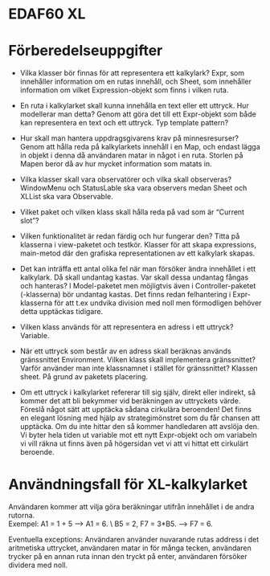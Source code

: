 # EDAF60 XL

# Förberedelseuppgifter

- Vilka klasser bör finnas för att representera ett kalkylark?
Expr, som innehåller information om en rutas innehåll, och Sheet, som innehåller information om vilket Expression-objekt som finns i vilken ruta.

- En ruta i kalkylarket skall kunna innehålla en text eller ett uttryck. Hur modellerar man detta?
Genom att göra det till ett Expr-objekt som både kan representera en text och ett uttryck. Typ template pattern?

- Hur skall man hantera uppdragsgivarens krav på minnesresurser?
Genom att hålla reda på kalkylarkets innehåll i en Map, och endast lägga in objekt i denna då användaren matar in något i en ruta. Storlen på Mapen beror då av hur mycket information som matats in.

- Vilka klasser skall vara observatörer och vilka skall observeras?
WindowMenu och StatusLable ska vara observers medan Sheet och XLList ska vara Observable.

- Vilket paket och vilken klass skall hålla reda på vad som är “Current slot”?

- Vilken funktionalitet är redan färdig och hur fungerar den? Titta på klasserna i view-paketet och testkör.
Klasser för att skapa expressions, main-metod där den grafiska representationen av ett kalkylark skapas. 

- Det kan inträffa ett antal olika fel när man försöker ändra innehållet i ett kalkylark. Då skall undantag kastas. Var skall dessa undantag fångas och hanteras?
I Model-paketet men möjligtvis även i Controller-paketet (-klasserna) bör undantag kastas. Det finns redan felhantering i Expr-klasserna för att t.ex undvika division med noll men förmodligen behöver detta upptäckas tidigare. 

- Vilken klass används för att representera en adress i ett uttryck?
Variable. 

- När ett uttryck som består av en adress skall beräknas används gränssnittet Environment. Vilken klass skall implementera gränssnittet? Varför använder man inte klassnamnet i stället för gränssnittet?
Klassen sheet. På grund av paketets placering. 

- Om ett uttryck i kalkylarket refererar till sig själv, direkt eller indirekt, så kommer det att bli bekymmer vid beräkningen av uttryckets värde. Föreslå något sätt att upptäcka sådana cirkulära beroenden! Det finns en elegant lösning med hjälp av strategimönstret som du får chansen att upptäcka. Om du inte hittar den så kommer handledaren att avslöja den.
Vi byter hela tiden ut variable mot ett nytt Expr-objekt och om variabeln vi vill räkna ut finns även på högersidan vet vi att vi hittat ett cirkulärt beroende. 





# Användningsfall för XL-kalkylarket 
Användaren kommer att vilja göra beräkningar utifrån innehållet i de andra rutorna.  
Exempel: A1 = 1 + 5 --> A1 = 6. \\
B5 = 2, F7 = 3*B5. --> F7 = 6.


Eventuella exceptions: Användaren använder nuvarande rutas address i det aritmetiska uttrycket, användaren matar in för många tecken, användaren trycker på en annan ruta innan den tryckt på enter, användaren försöker dividera med noll. 



